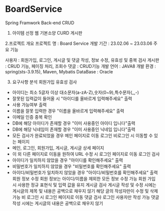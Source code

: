 # BoardService
Spring Framwork Back-end CRUD

1. 아이템 선정
웹 기본소양 CURD 게시판

2.프로젝트 개요
프로젝트 명 : Board Service
개발 기간 : 23.02.06 ~ 23.03.06
주요 기능

사용자 : 회원가입, 로그인, 게시글 및 댓글 작성, 정보 수정, 유효성 및 중복 검사
게시판 : CRUD 기능, 페이징 처리, 조회수
댓글 : CRUD기능
개발 언어 : JAVA8
개발 환경 : spring(sts-3.9.15), Maven, Mybatis
DataBase : Oracle


3. 요구사항 분석
회원가입
유효성 검사
- 아이디는 최소 5글자 이상 대소문자(a-zA-Z),숫자(0~9),특수문자(_,-)
- 잘못된 입력값이 들어올 시 "아이디를 올바르게 입력해주세요" 출력
- 사용 가능여부 출력
- 이름을 잘못 입력한 경우 "이름을 올바르게 입력해주세요" 출력
- 이메일 인증
중복 확인
- DB에 해당 아이디가 존재할 경우 "이미 사용중인 아이디 입니다"출력
- DB에 해당 닉네임이 존재할 경우 "이미 사용중인 닉네임 입니다"출력
- 모든 검사가 완료되었을 경우 메인 페이지로 이동
로그인
비로그인 시 이동할 수 있는 페이지
- 메인, 로그인, 회원가입, 게시글, 게시글 상세 페이지
- 이 외 다른 페이지로 이동을 원하여 URL 수정 시 로그인 페이지로 이동
로그인 검사
- 아이디가 일치하지 않았을 경우 "아이디를 확인해주세요" 출력
- 비밀번호가 일치하지 않았을 경우 "비밀번호를 확인해주세요" 출력
- 아이디/비밀번호가 일치하지 않았을 경우 "아이디/비밀번호를 확인해주세요" 출력
회원 정보 수정
회원 정보는 아이디/이름을 제외한 모든 정보 수정 가능
회원 가입 시 사용한 정규 표현식 및 입력 값을 유지
게시글 검사
게시글 작성 및 수정 시에는 게시글의 제목 및 내용은 공백으로 채우지 않기
해당 글의 작성자만이 수정 및 삭제 가능
비 로그인 시 로그인 페이지로 이동
댓글 검사
로그인 사용자만 작성 가능
댓글 작성 시에는 게시글의 내용은 공백으로 채우지 않기
